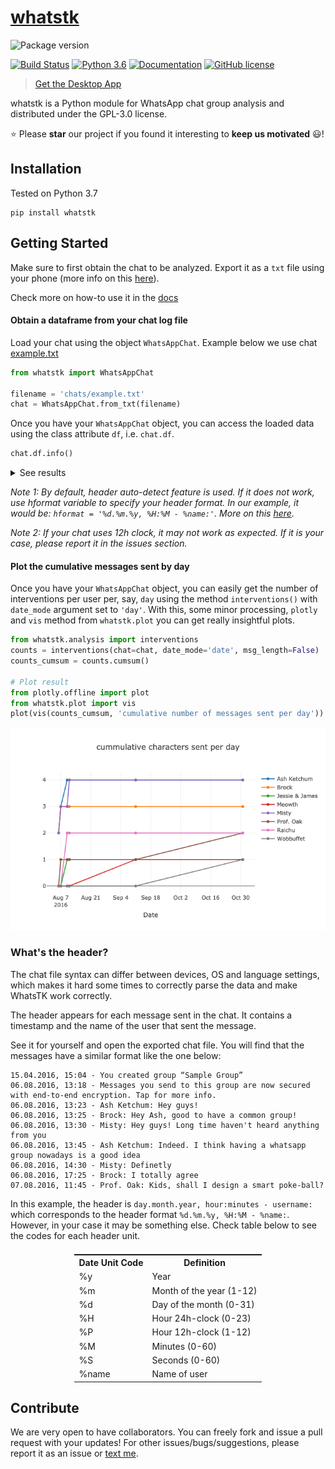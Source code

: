 # [whatstk](http://lucasrodes.github.io/whatstk)

![Package version](https://img.shields.io/badge/whatstk-v0.2.0-teal.svg?style=for-the-badge&color=25D366&logo=whatsapp)

[![Build Status](https://travis-ci.com/lucasrodes/whatstk.svg?branch=develop)](https://travis-ci.com/lucasrodes/whatstk)
[![Python 3.6](https://img.shields.io/badge/python-3.5|3.7|3.8-blue.svg)](https://www.python.org/downloads/release/python-3/)
[![Documentation](https://img.shields.io/badge/documentation-royalblue.svg)](docs/index.md)
[![GitHub license](https://img.shields.io/github/license/lucasrodes/whatstk.svg)](https://github.com/lucasrodes/whatstk/blob/master/LICENSE)

> [Get the Desktop App](https://lcsrg.me/whatstk-gui)

whatstk is a Python module for WhatsApp chat group analysis and distributed under the GPL-3.0 license. 

:star: Please **star** our project if you found it interesting to **keep us motivated** :smiley:!


## Installation

Tested on Python 3.7

```
pip install whatstk
```

## Getting Started

Make sure to first obtain the chat to be analyzed. Export it as a `txt` file using your phone (more info on this [here](https://lcsrg.me/whatstk-gui/#faqs)).

Check more on how-to use it in the [docs](docs/index.md)

#### Obtain a dataframe from your chat log file

Load your chat using the object `WhatsAppChat`. Example below we use chat [example.txt](chats/example.txt)
 
 
```python
from whatstk import WhatsAppChat

filename = 'chats/example.txt'
chat = WhatsAppChat.from_txt(filename)
```

Once you have your `WhatsAppChat` object, you can access the loaded data using the class attribute `df`, i.e. `chat.df`.

```python
chat.df.info()
```
<details><summary>See results</summary>
<p>

```
<class 'pandas.core.frame.DataFrame'>
DatetimeIndex: 18 entries, 2016-08-06 13:23:00 to 2016-10-31 12:23:00
Data columns (total 2 columns):
 #   Column    Non-Null Count  Dtype 
---  ------    --------------  ----- 
 0   username  18 non-null     object
 1   message   18 non-null     object
dtypes: object(2)
memory usage: 432.0+ bytes
```
</p></details>

_Note 1: By default, header auto-detect feature is used. If it does not work, use hformat variable to specify your
header format. In our example, it would be: `hformat = '%d.%m.%y, %H:%M - %name:'`. More on this [here](#whats-the-header)_.

_Note 2: If your chat uses 12h clock, it may not work as expected. If it is your case, please report it in the issues section._


#### Plot the cumulative messages sent by day
Once you have your `WhatsAppChat` object, you can easily get the number of interventions per user per, say, `day` using 
the method `interventions()` with `date_mode` argument set to `'day'`. With this, some minor processing, `plotly` and `vis` method from `whatstk.plot` you can get really insightful plots.


```python
from whatstk.analysis import interventions
counts = interventions(chat=chat, date_mode='date', msg_length=False)
counts_cumsum = counts.cumsum()

# Plot result
from plotly.offline import plot
from whatstk.plot import vis
plot(vis(counts_cumsum, 'cumulative number of messages sent per day'))
```

![](assets/example1.png)

### What's the header?
The chat file syntax can differ between devices, OS and language settings, which makes it hard some times to correctly parse the data and make WhatsTK work correctly.

The header appears for each message sent in the chat. It contains a timestamp and the name of the user that sent the message.

See it for yourself and open the exported chat file. You will find that the messages have a similar format like the one
below:

```
15.04.2016, 15:04 - You created group “Sample Group”
06.08.2016, 13:18 - Messages you send to this group are now secured with end-to-end encryption. Tap for more info.
06.08.2016, 13:23 - Ash Ketchum: Hey guys!
06.08.2016, 13:25 - Brock: Hey Ash, good to have a common group!
06.08.2016, 13:30 - Misty: Hey guys! Long time haven't heard anything from you
06.08.2016, 13:45 - Ash Ketchum: Indeed. I think having a whatsapp group nowadays is a good idea
06.08.2016, 14:30 - Misty: Definetly
06.08.2016, 17:25 - Brock: I totally agree
07.08.2016, 11:45 - Prof. Oak: Kids, shall I design a smart poke-ball?
```

In this example, the header is `day.month.year, hour:minutes - username:` which corresponds to the header format
`%d.%m.%y, %H:%M - %name:`. However, in your case it may be something else. Check table below to see the codes for each
header unit.

<table class="tg" style="display: flex; justify-content: center;">
  <tr>
    <th class="tg-7btt">Date Unit Code</th>
    <th class="tg-7btt">Definition</th>
  </tr>
  <tr>
    <td class="tg-0pky">%y</td>
    <td class="tg-0pky">Year</td>
  </tr>
  <tr>
    <td class="tg-0pky">%m</td>
    <td class="tg-0pky">Month of the year (1-12)</td>
  </tr>
  <tr>
    <td class="tg-0pky">%d</td>
    <td class="tg-0pky">Day of the month (0-31)</td>
  </tr>
  <tr>
    <td class="tg-0pky">%H</td>
    <td class="tg-0pky">Hour 24h-clock (0-23)</td>
  </tr>
  <tr>
    <td class="tg-0pky">%P</td>
    <td class="tg-0pky">Hour 12h-clock (1-12)</td>
  </tr>
  <tr>
    <td class="tg-0pky">%M</td>
    <td class="tg-0pky">Minutes (0-60)</td>
  </tr>
  <tr>
    <td class="tg-0pky">%S</td>
    <td class="tg-0pky">Seconds (0-60)</td>
  </tr>
  <tr>
    <td class="tg-0pky">%name</td>
    <td class="tg-0pky">Name of user</td>
  </tr>
</table>

## Contribute
We are very open to have collaborators. You can freely fork and issue a pull request with your updates!
For other issues/bugs/suggestions, please report it as an issue or [text me](mailto:lucasrg@kth.se).
